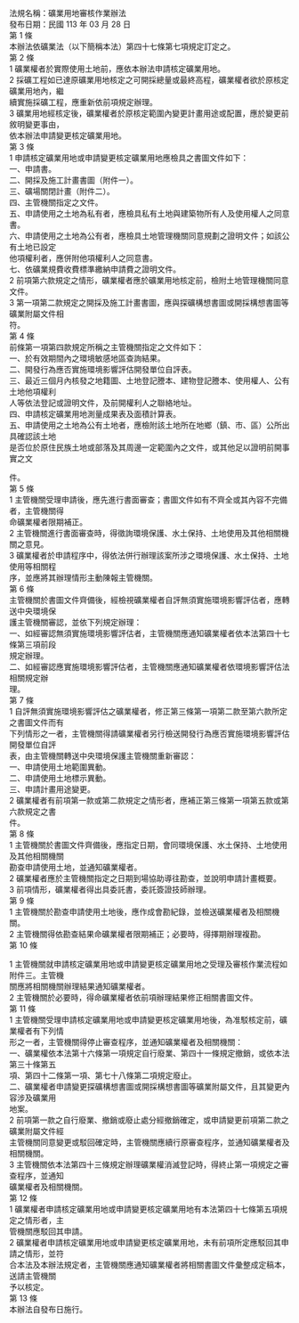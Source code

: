 法規名稱：礦業用地審核作業辦法  
發布日期：民國 113 年 03 月 28 日  
第 1 條  
本辦法依礦業法（以下簡稱本法）第四十七條第七項規定訂定之。  
第 2 條  
1 礦業權者於實際使用土地前，應依本辦法申請核定礦業用地。  
2 採礦工程如已達原礦業用地核定之可開採總量或最終高程，礦業權者欲於原核定礦業用地內，繼  
續實施採礦工程，應重新依前項規定辦理。  
3 礦業用地經核定後，礦業權者於原核定範圍內變更計畫用途或配置，應於變更前敘明變更事由，  
依本辦法申請變更核定礦業用地。  
第 3 條  
1 申請核定礦業用地或申請變更核定礦業用地應檢具之書圖文件如下：  
一、申請書。  
二、開採及施工計畫書圖（附件一）。  
三、礦場關閉計畫（附件二）。  
四、主管機關指定之文件。  
五、申請使用之土地為私有者，應檢具私有土地與建築物所有人及使用權人之同意書。  
六、申請使用之土地為公有者，應檢具土地管理機關同意規劃之證明文件；如該公有土地已設定  
他項權利者，應併附他項權利人之同意書。  
七、依礦業規費收費標準繳納申請費之證明文件。  
2 前項第六款規定之情形，礦業權者應於礦業用地核定前，檢附土地管理機關同意文件。  
3 第一項第二款規定之開採及施工計畫書圖，應與探礦構想書圖或開採構想書圖等礦業附屬文件相  
符。  
第 4 條  
前條第一項第四款規定所稱之主管機關指定之文件如下：  
一、於有效期間內之環境敏感地區查詢結果。  
二、開發行為應否實施環境影響評估開發單位自評表。  
三、最近三個月內核發之地籍圖、土地登記謄本、建物登記謄本、使用權人、公有土地他項權利  
人等依法登記或證明文件，及前開權利人之聯絡地址。  
四、申請核定礦業用地測量成果表及面積計算表。  
五、申請使用之土地為公有土地者，應檢附該土地所在地鄉（鎮、市、區）公所出具確認該土地  
是否位於原住民族土地或部落及其周邊一定範圍內之文件，或其他足以證明前開事實之文  


件。  
第 5 條  
1 主管機關受理申請後，應先進行書面審查；書圖文件如有不齊全或其內容不完備者，主管機關得  
命礦業權者限期補正。  
2 主管機關進行書面審查時，得徵詢環境保護、水土保持、土地使用及其他相關機關之意見。  
3 礦業權者於申請程序中，得依法併行辦理該案所涉之環境保護、水土保持、土地使用等相關程  
序，並應將其辦理情形主動陳報主管機關。  
第 6 條  
主管機關於書圖文件齊備後，經檢視礦業權者自評無須實施環境影響評估者，應轉送中央環境保  
護主管機關審認，並依下列規定辦理：  
一、如經審認無須實施環境影響評估者，主管機關應通知礦業權者依本法第四十七條第三項前段  
規定辦理。  
二、如經審認應實施環境影響評估者，主管機關應通知礦業權者依環境影響評估法相關規定辦  
理。  
第 7 條  
1 自評無須實施環境影響評估之礦業權者，修正第三條第一項第二款至第六款所定之書圖文件而有  
下列情形之一者，主管機關得請礦業權者另行檢送開發行為應否實施環境影響評估開發單位自評  
表，由主管機關轉送中央環境保護主管機關重新審認：  
一、申請使用土地範圍異動。  
二、申請使用土地標示異動。  
三、申請計畫用途變更。  
2 礦業權者有前項第一款或第二款規定之情形者，應補正第三條第一項第五款或第六款規定之書  
件。  
第 8 條  
1 主管機關於書圖文件齊備後，應指定日期，會同環境保護、水土保持、土地使用及其他相關機關  
勘查申請使用土地，並通知礦業權者。  
2 礦業權者應於主管機關指定之日期到場協助導往勘查，並說明申請計畫概要。  
3 前項情形，礦業權者得出具委託書，委託簽證技師辦理。  
第 9 條  
1 主管機關於勘查申請使用土地後，應作成會勘紀錄，並檢送礦業權者及相關機關。  
2 主管機關得依勘查結果命礦業權者限期補正；必要時，得擇期辦理複勘。  
第 10 條  


1 主管機關就申請核定礦業用地或申請變更核定礦業用地之受理及審核作業流程如附件三。主管機  
關應將相關機關辦理結果通知礦業權者。  
2 主管機關於必要時，得命礦業權者依前項辦理結果修正相關書圖文件。  
第 11 條  
1 主管機關受理申請核定礦業用地或申請變更核定礦業用地後，為准駁核定前，礦業權者有下列情  
形之一者，主管機關得停止審查程序，並通知礦業權者及相關機關：  
一、礦業權依本法第十六條第一項規定自行廢業、第四十一條規定撤銷，或依本法第三十條第五  
項、第四十二條第一項、第七十八條第二項規定廢止。  
二、礦業權者申請變更探礦構想書圖或開採構想書圖等礦業附屬文件，且其變更內容涉及礦業用  
地案。  
2 前項第一款之自行廢業、撤銷或廢止處分經撤銷確定，或申請變更前項第二款之礦業附屬文件經  
主管機關同意變更或駁回確定時，主管機關應續行原審查程序，並通知礦業權者及相關機關。  
3 主管機關依本法第四十三條規定辦理礦業權消滅登記時，得終止第一項規定之審查程序，並通知  
礦業權者及相關機關。  
第 12 條  
1 礦業權者申請核定礦業用地或申請變更核定礦業用地有本法第四十七條第五項規定之情形者，主  
管機關應駁回其申請。  
2 礦業權者申請核定礦業用地或申請變更核定礦業用地，未有前項所定應駁回其申請之情形，並符  
合本法及本辦法規定者，主管機關應通知礦業權者將相關書圖文件彙整成定稿本，送請主管機關  
予以核定。  
第 13 條  
本辦法自發布日施行。  


